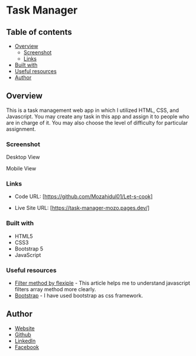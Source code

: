 # Task Manager

## Table of contents

- [Overview](#overview)
  - [Screenshot](#screenshot)
  - [Links](#links)
- [Built with](#built-with)
- [Useful resources](#useful-resources)
- [Author](#author)

## Overview

This is a task management web app in which I utilized HTML, CSS, and Javascript. You may create any task in this app and assign it to people who are in charge of it. You may also choose the level of difficulty for particular assignment.

### Screenshot

Desktop View

Mobile View

### Links

- Code URL: [https://github.com/Mozahidul01/Let-s-cook]

- Live Site URL: [https://task-manager-mozo.pages.dev/]

### Built with

- HTML5
- CSS3
- Bootstrap 5
- JavaScript

### Useful resources

- [Filter method by flexiple](https://flexiple.com/javascript/javascript-filter-array/) - This article helps me to understand javascript filters array method more clearly.
- [Bootstrap](https://getbootstrap.com/docs/5.2/getting-started/introduction/) - I have used bootstrap as css framework.

## Author

- [Website](https://www.mozahidul.com)
- [Github](https://github.com/mozahidul01)
- [LinkedIn](https://www.linkedin.com/in/mozahidul01/)
- [Facebook](https://facebook.com/mozahidul01)
